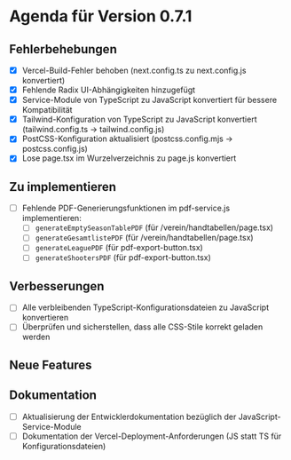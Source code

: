 # Agenda für Version 0.7.1

## Fehlerbehebungen
- [x] Vercel-Build-Fehler behoben (next.config.ts zu next.config.js konvertiert)
- [x] Fehlende Radix UI-Abhängigkeiten hinzugefügt
- [x] Service-Module von TypeScript zu JavaScript konvertiert für bessere Kompatibilität
- [x] Tailwind-Konfiguration von TypeScript zu JavaScript konvertiert (tailwind.config.ts → tailwind.config.js)
- [x] PostCSS-Konfiguration aktualisiert (postcss.config.mjs → postcss.config.js)
- [x] Lose page.tsx im Wurzelverzeichnis zu page.js konvertiert

## Zu implementieren
- [ ] Fehlende PDF-Generierungsfunktionen im pdf-service.js implementieren:
  - [ ] `generateEmptySeasonTablePDF` (für /verein/handtabellen/page.tsx)
  - [ ] `generateGesamtlistePDF` (für /verein/handtabellen/page.tsx)
  - [ ] `generateLeaguePDF` (für pdf-export-button.tsx)
  - [ ] `generateShootersPDF` (für pdf-export-button.tsx)

## Verbesserungen
- [ ] Alle verbleibenden TypeScript-Konfigurationsdateien zu JavaScript konvertieren
- [ ] Überprüfen und sicherstellen, dass alle CSS-Stile korrekt geladen werden

## Neue Features

## Dokumentation
- [ ] Aktualisierung der Entwicklerdokumentation bezüglich der JavaScript-Service-Module
- [ ] Dokumentation der Vercel-Deployment-Anforderungen (JS statt TS für Konfigurationsdateien)
